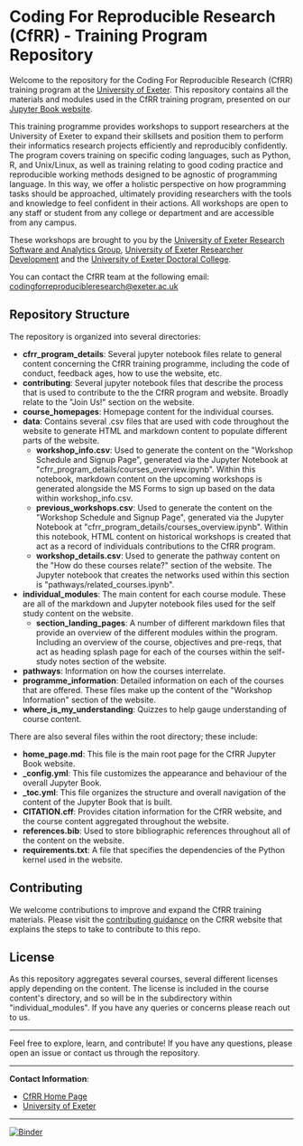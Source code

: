 # Coding For Reproducible Research (CfRR) - Training Program Repository

Welcome to the repository for the Coding For Reproducible Research (CfRR) training program at the [University of Exeter](https://www.exeter.ac.uk/). This repository contains all the materials and modules used in the CfRR training program, presented on our [Jupyter Book website](https://coding-for-reproducible-research.github.io/CfRR_Courses/home_page.html).

This training programme provides workshops to support researchers at the University of Exeter to expand their skillsets and position them to perform their informatics research projects efficiently and reproducibly confidently. The program covers training on specific coding languages, such as Python, R, and Unix/Linux, as well as training relating to good coding practice and reproducible working methods designed to be agnostic of programming language. In this way, we offer a holistic perspective on how programming tasks should be approached, ultimately providing researchers with the tools and knowledge to feel confident in their actions. All workshops are open to any staff or student from any college or department and are accessible from any campus.

These workshops are brought to you by the [University of Exeter Research Software and Analytics Group](https://www.exeter.ac.uk/research/research-software-and-analytics/), [University of Exeter Researcher Development](https://www.exeter.ac.uk/research/doctoralcollege/researcherdevelopment/) and the [University of Exeter Doctoral College](https://www.exeter.ac.uk/research/doctoralcollege/).

You can contact the CfRR team at the following email: [codingforreproducibleresearch@exeter.ac.uk](mailto:codingforreproducibleresearch@exeter.ac.uk)

## Repository Structure

The repository is organized into several directories:
- **cfrr_program_details**: Several jupyter notebook files relate to general content concerning the CfRR training programme, including the code of conduct, feedback ages, how to use the website, etc.
- **contributing**: Several jupyter notebook files that describe the process that is used to contribute to the the CfRR program and website. Broadly relate to the "Join Us!" section on the website. 
- **course_homepages**: Homepage content for the individual courses.
- **data**: Contains several .csv files that are used with code throughout the website to generate HTML and markdown content to populate different parts of the website.
    - **workshop_info.csv**: Used to generate the content on the "Workshop Schedule and Signup Page", generated via the Jupyter Notebook at "cfrr_program_details/courses_overview.ipynb". Within this notebook, markdown content on the upcoming workshops is generated alongside the MS Forms to sign up based on the data within workshop_info.csv.
    - **previous_workshops.csv**: Used to generate the content on the "Workshop Schedule and Signup Page", generated via the Jupyter Notebook at "cfrr_program_details/courses_overview.ipynb". Within this notebook, HTML content on historical workshops is created that act as a record of individuals contributions to the CfRR program.
    - **workshop_details.csv**: Used to generate the pathway content on the "How do these courses relate?" section of the website. The Jupyter notebook that creates the networks used within this section is "pathways/related_courses.ipynb".
- **individual_modules**: The main content for each course module. These are all of the markdown and Jupyter notebook files used for the self study content on the website.
    - **section_landing_pages**: A number of different markdown files that provide an overview of the different modules within the program. Including an overview of the course, objectives and pre-reqs, that act as heading splash page for each of the courses within the self-study notes section of the website.
- **pathways**: Information on how the courses interrelate.
- **programme_information**: Detailed information on each of the courses that are offered. These files make up the content of the "Workshop Information" section of the website. 
- **where_is_my_understanding**: Quizzes to help gauge understanding of course content.

There are also several files within the root directory; these include: 
- **home_page.md**: This file is the main root page for the CfRR Jupyter Book website.
- **_config.yml**: This file customizes the appearance and behaviour of the overall Jupyter Book. 
- **_toc.yml**: This file organizes the structure and overall navigation of the content of the Jupyter Book that is built.
- **CITATION.cff**: Provides citation information for the CfRR website, and the course content aggregated throughout the website. 
- **references.bib**: Used to store bibliographic references throughout all of the content on the website. 
- **requirements.txt**: A file that specifies the dependencies of the Python kernel used in the website.  

## Contributing

We welcome contributions to improve and expand the CfRR training materials. Please visit the [contributing guidance](https://coding-for-reproducible-research.github.io/CfRR_Courses/contributing/contributing.html) on the CfRR website that explains the steps to take to contribute to this repo.

## License

As this repository aggregates several courses, several different licenses apply depending on the content. The license is included in the course content's directory, and so will be in the subdirectory within "individual_modules". If you have any queries or concerns please reach out to us.

---

Feel free to explore, learn, and contribute! If you have any questions, please open an issue or contact us through the repository.

---

**Contact Information**:
- [CfRR Home Page](https://coding-for-reproducible-research.github.io/CfRR_Courses/home_page.html)
- [University of Exeter](https://www.exeter.ac.uk/)

---

[![Binder](https://mybinder.org/badge_logo.svg)](https://mybinder.org/v2/gh/coding-for-reproducible-research/CfRR_Courses/main)

